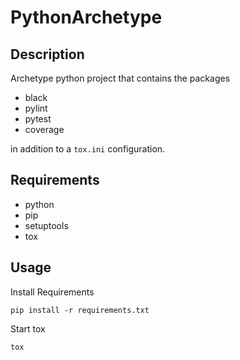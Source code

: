 # PythonArchetype

## Description

Archetype python project that contains the packages
* black
* pylint
* pytest
* coverage

in addition to a `tox.ini` configuration.

## Requirements

* python
* pip
* setuptools
* tox

## Usage

Install Requirements
````shell
pip install -r requirements.txt
````

Start tox
````shell
tox
````

